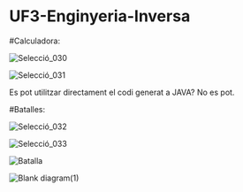 # UF3-Enginyeria-Inversa
#Calculadora:

![Selecció_030](https://user-images.githubusercontent.com/113598440/234518331-53ab744c-92f5-4361-b5c2-36eeb248d1ab.png)

![Selecció_031](https://user-images.githubusercontent.com/113598440/234518849-36f806dc-4b05-491d-b00f-36cb6f150adf.png)

Es pot utilitzar directament el codi generat a JAVA?
No es pot.

#Batalles:

![Selecció_032](https://user-images.githubusercontent.com/113598440/234522435-2dbeaa9d-8108-48aa-b122-35c7b328595a.png)

![Selecció_033](https://user-images.githubusercontent.com/113598440/234522461-7803087b-f00b-4fd4-8c15-f669eed1efb6.png)

![Batalla](https://user-images.githubusercontent.com/113598440/235706568-4663a1a7-6402-48e6-8b29-f5f2c9170b97.png)

![Blank diagram(1)](https://user-images.githubusercontent.com/113598440/235749414-e5c17a33-4d7f-4923-a88a-df3b043308f6.png)
